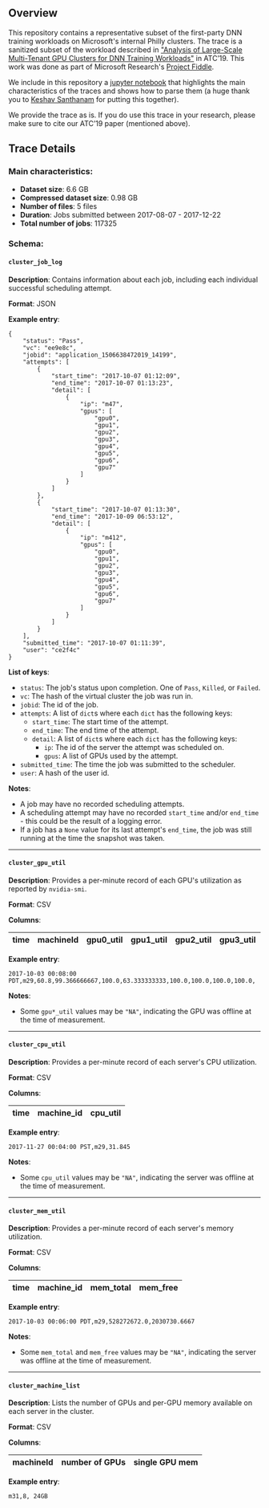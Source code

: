 ## Overview

This repository contains a representative subset of the first-party DNN training workloads on Microsoft's internal Philly clusters. The trace is a sanitized subset of the workload described in ["Analysis of Large-Scale Multi-Tenant GPU Clusters for DNN Training Workloads"](https://arxiv.org/abs/1901.05758) in ATC’19.  This work was done as part of Microsoft Research's [Project Fiddle](https://aka.ms/msr-fiddle).

We include in this repository a [jupyter notebook](https://github.com/msr-fiddle/philly-traces/blob/master/analysis/Philly%20Trace%20Analysis.ipynb) that highlights the main characteristics of the traces and shows how to parse them (a huge thank you to [Keshav Santhanam](https://github.com/santhnm2) for putting this together).

We provide the trace as is.  If you do use this trace in your research, please make sure to cite our ATC’19 paper (mentioned above).

## Trace Details

### Main characteristics:
*	**Dataset size**: 6.6 GB
*	**Compressed dataset size**: 0.98 GB
*	**Number of files**: 5 files
*	**Duration**: Jobs submitted between 2017-08-07 - 2017-12-22
*	**Total number of jobs**: 117325

### Schema:
#### `cluster_job_log`

**Description**: Contains information about each job, including each individual
successful scheduling attempt.

**Format**: JSON

**Example entry**:

```
{
    "status": "Pass",
    "vc": "ee9e8c",
    "jobid": "application_1506638472019_14199",
    "attempts": [
        {
            "start_time": "2017-10-07 01:12:09",
            "end_time": "2017-10-07 01:13:23",
            "detail": [
                {
                    "ip": "m47",
                    "gpus": [
                        "gpu0",
                        "gpu1",
                        "gpu2",
                        "gpu3",
                        "gpu4",
                        "gpu5",
                        "gpu6",
                        "gpu7"
                    ]
                }
            ]
        },
        {
            "start_time": "2017-10-07 01:13:30",
            "end_time": "2017-10-09 06:53:12",
            "detail": [
                {
                    "ip": "m412",
                    "gpus": [
                        "gpu0",
                        "gpu1",
                        "gpu2",
                        "gpu3",
                        "gpu4",
                        "gpu5",
                        "gpu6",
                        "gpu7"
                    ]
                }
            ]
        }
    ],
    "submitted_time": "2017-10-07 01:11:39",
    "user": "ce2f4c"
}
```

**List of keys**:
* `status`: The job's status upon completion. One of `Pass`, `Killed`, or `Failed`.
* `vc`: The hash of the virtual cluster the job was run in.
* `jobid`: The id of the job.
* `attempts`: A list of `dict`s where each `dict` has the following keys:
    * `start_time`: The start time of the attempt.
    * `end_time`: The end time of the attempt.
    * `detail`: A list of `dict`s where each `dict` has the following keys:
        * `ip`: The id of the server the attempt was scheduled on.
        * `gpus`: A list of GPUs used by the attempt.
* `submitted_time`: The time the job was submitted to the scheduler.
* `user`: A hash of the user id.

**Notes**:
* A job may have no recorded scheduling attempts.
* A scheduling attempt may have no recorded `start_time` and/or `end_time` -
  this could be the result of a logging error.
* If a job has a `None` value for its last attempt's `end_time`, the job was
  still running at the time the snapshot was taken.

---

#### `cluster_gpu_util`

**Description**: Provides a per-minute record of each GPU's utilization as
reported by `nvidia-smi`.

**Format**: CSV

**Columns**:

| time | machineId | gpu0_util | gpu1_util | gpu2_util | gpu3_util | gpu4_util | gpu5_util | gpu6_util | gpu7_util |
|------|-----------|-----------|-----------|-----------|-----------|-----------|-----------|-----------|-----------|

**Example entry**:

```
2017-10-03 00:08:00 PDT,m29,60.8,99.366666667,100.0,63.333333333,100.0,100.0,100.0,100.0,
```

**Notes**: 
* Some `gpu*_util` values may be `"NA"`, indicating the GPU was offline at the
  time of measurement.

---

#### `cluster_cpu_util`

**Description**: Provides a per-minute record of each server's CPU utilization.

**Format**: CSV

**Columns**:

| time | machine_id | cpu_util |
|------|------------|----------|

**Example entry**:

```
2017-11-27 00:04:00 PST,m29,31.845
```

**Notes**:
* Some `cpu_util` values may be `"NA"`, indicating the server was
offline at the time of measurement.

---

#### `cluster_mem_util`

**Description**: Provides a per-minute record of each server's memory
utilization.

**Format**: CSV

**Columns**:

| time | machine_id | mem_total | mem_free |
|------|------------|-----------|----------|

**Example entry**:

```
2017-10-03 00:06:00 PDT,m29,528272672.0,2030730.6667
```

**Notes**:
* Some `mem_total` and `mem_free` values may be `"NA"`, indicating the server
was offline at the time of measurement.

---

#### `cluster_machine_list`

**Description**: Lists the number of GPUs and per-GPU memory available on each
server in the cluster.

**Format**: CSV

**Columns**:

| machineId | number of GPUs | single GPU mem |
|-----------|----------------|----------------|

**Example entry**:
```
m31,8, 24GB
```
